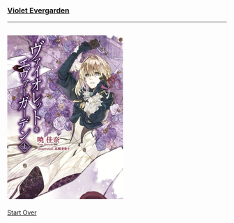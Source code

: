### [Violet Evergarden](https://www.netflix.com/title/80182123)

---
<img src="LN garden.jpg"> <br>
---

[Start Over](../README.md) 